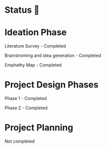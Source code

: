 # Status 📝

# Ideation Phase
 Literature Survey - Completed
 
 Brainstroming and idea generation - Completed
 
 Emphathy Map - Completed
 
# Project Design Phases
Phase 1 - Completed

Phase 2 - Completed

# Project Planning
Not completed
